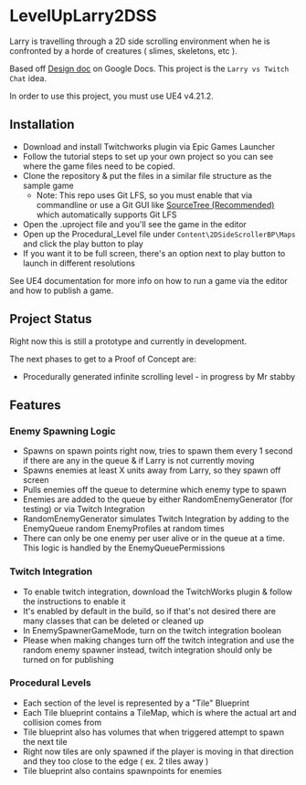 # LevelUpLarry2DSS
Larry is travelling through a 2D side scrolling environment when he is confronted by a horde of creatures ( slimes, skeletons, etc ).  

Based off [Design doc](https://docs.google.com/document/d/1iMpK-hJsFLI4GPMWzvPedDiAtvYZl5U48OwvbeyLm2I/edit#heading=h.19u0nz2irg77) on Google Docs.  This project is the `Larry vs Twitch Chat` idea.

In order to use this project, you must use UE4 v4.21.2.

## Installation

 - Download and install Twitchworks plugin via Epic Games Launcher
 - Follow the tutorial steps to set up your own project so you can see where the game files need to be copied.  
 - Clone the repository & put the files in a similar file structure as the sample game
   - Note: This repo uses Git LFS, so you must enable that via commandline or use a Git GUI like [SourceTree (Recommended)](https://www.sourcetreeapp.com/) which automatically supports Git LFS
 - Open the .uproject file and you'll see the game in the editor
 - Open up the Procedural_Level file under `Content\2DSideScrollerBP\Maps` and click the play button to play
 - If you want it to be full screen, there's an option next to play button to launch in different resolutions

 
See UE4 documentation for more info on how to run a game via the editor and how to publish a game.

## Project Status

Right now this is still a prototype and currently in development.

The next phases to get to a Proof of Concept are:
 - Procedurally generated infinite scrolling level - in progress by Mr stabby
 
## Features
 
 ### Enemy Spawning Logic
 - Spawns on spawn points right now, tries to spawn them every 1 second if there are any in the queue & if Larry is not currently moving
 - Spawns enemies at least X units away from Larry, so they spawn off screen
 - Pulls enemies off the queue to determine which enemy type to spawn
 - Enemies are added to the queue by either RandomEnemyGenerator (for testing) or via Twitch Integration
 - RandomEnemyGenerator simulates Twitch Integration by adding to the EnemyQueue random EnemyProfiles at random times
 - There can only be one enemy per user alive or in the queue at a time.  This logic is handled by the EnemyQueuePermissions
 
 ### Twitch Integration
 - To enable twitch integration, download the TwitchWorks plugin & follow the instructions to enable it
 - It's enabled by default in the build, so if that's not desired there are many classes that can be deleted or cleaned up
 - In EnemySpawnerGameMode, turn on the twitch integration boolean
 - Please when making changes turn off the twitch integration and use the random enemy spawner instead, twitch integration should only be turned on for publishing
 
 ### Procedural Levels
 - Each section of the level is represented by a "Tile" Blueprint
 - Each Tile blueprint contains a TileMap, which is where the actual art and collision comes from
 - Tile blueprint also has volumes that when triggered attempt to spawn the next tile
 - Right now tiles are only spawned if the player is moving in that direction and they too close to the edge ( ex. 2 tiles away )
 - Tile blueprint also contains spawnpoints for enemies

